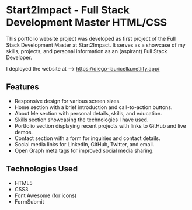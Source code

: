 # Start2Impact - Full Stack Development Master HTML/CSS
This portfolio website project was developed as first project of the Full Stack Development Master at Start2Impact. It serves as a showcase of my skills, projects, and personal information as an (aspirant) Full Stack Developer.

I deployed the website at --> https://diego-lauricella.netlify.app/

## Features
- Responsive design for various screen sizes.
- Home section with a brief introduction and call-to-action buttons.
- About Me section with personal details, skills, and education.
- Skills section showcasing the technologies I have used.
- Portfolio section displaying recent projects with links to GitHub and live demos.
- Contact section with a form for inquiries and contact details.
- Social media links for LinkedIn, GitHub, Twitter, and email.
- Open Graph meta tags for improved social media sharing.

## Technologies Used
- HTML5
- CSS3
- Font Awesome (for icons)
- FormSubmit